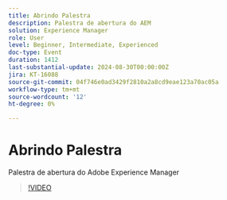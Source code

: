 ```yaml
---
title: Abrindo Palestra
description: Palestra de abertura do AEM
solution: Experience Manager
role: User
level: Beginner, Intermediate, Experienced
doc-type: Event
duration: 1412
last-substantial-update: 2024-08-30T00:00:00Z
jira: KT-16088
source-git-commit: 04f746e0ad3429f2810a2a8cd9eae123a70ac05a
workflow-type: tm+mt
source-wordcount: '12'
ht-degree: 0%

---
```



# Abrindo Palestra

Palestra de abertura do Adobe Experience Manager

>[!VIDEO](https://video.tv.adobe.com/v/3433161/?learn=on)
